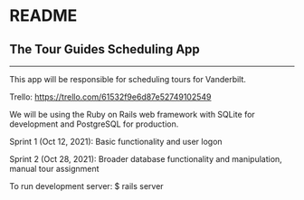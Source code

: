 # README

## The Tour Guides Scheduling App

<hr>

This app will be responsible for scheduling tours for Vanderbilt.

Trello: https://trello.com/61532f9e6d87e52749102549

We will be using the Ruby on Rails web framework with SQLite for 
development and PostgreSQL for production.

Sprint 1 (Oct 12, 2021): Basic functionality and user logon

Sprint 2 (Oct 28, 2021): Broader database functionality and manipulation, manual tour assignment

To run development server:
    $ rails server